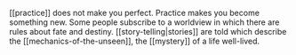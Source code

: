 [[practice]] does not make you perfect. Practice makes you become something new. Some people subscribe to a worldview in which there are rules about fate and destiny. [[story-telling|stories]] are told which describe the [[mechanics-of-the-unseen]], the [[mystery]] of a life well-lived.